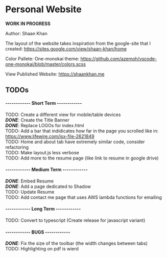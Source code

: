 # Personal Website

**WORK IN PROGRESS**

Author: Shaan Khan

The layout of the website takes inspiration from the google-site that I created:
https://sites.google.com/view/shaan-khan/home

Color Pallete: One-monokai theme:
https://github.com/azemoh/vscode-one-monokai/blob/master/colors.scss

View Published Website: https://shaankhan.me

## TODOs
#### ------------ Short Term ------------
TODO: Create a different view for mobile/table devices   
**_DONE_**: Create the Title Banner  
**_DONE_**: Replace LOGOs for index.html  
TODO: Add a bar that indidicates how far in the page you scrolled like in: https://www.lifewire.com/jsx-file-2621849  
TODO: Home and about tab have extremely similar code, consider refactoring  
TODO: Make layout.js less verbose   
TODO: Add more to the resume page (like link to resume in google drive)  

#### ------------ Medium Term ------------ 
**_DONE_**: Embed Resume  
**_DONE_**: Add a page dedicated to Shadow   
TODO: Update Resume  
TODO: Add contact me page that uses AWS lambda functions for emailing  

#### ------------ Long Term ------------ 
TODO: Convert to typescript (Create release for javascript variant)


#### ------------ BUGS ------------
**_DONE_**: Fix the size of the toolbar (the width changes between tabs)  
TODO: Highlighting on pdf is wierd  
